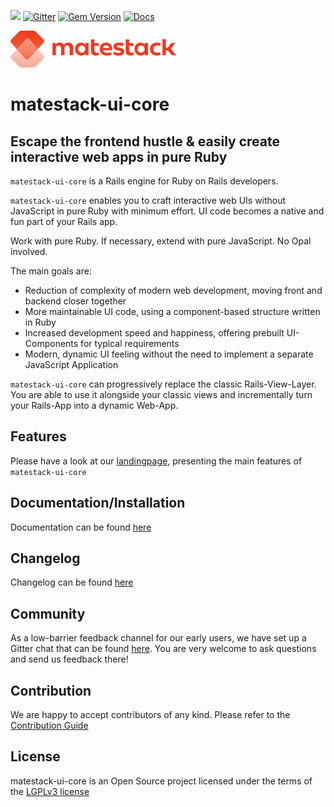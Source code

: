 ![](https://github.com/matestack/matestack-ui-core/workflows/specs/badge.svg)
[![Gitter](https://badges.gitter.im/basemate/community.svg)](https://gitter.im/basemate/community?utm_source=badge&utm_medium=badge&utm_campaign=pr-badge)
[![Gem Version](https://badge.fury.io/rb/matestack-ui-core.svg)](https://badge.fury.io/rb/matestack-ui-core)
[![Docs](https://img.shields.io/badge/docs-matestack-blue.svg)](https://docs.matestack.io/docs/guides/1-installation/README.md)

![matestack logo](./logo.png)

# matestack-ui-core

## Escape the frontend hustle & easily create interactive web apps in pure Ruby

`matestack-ui-core` is a Rails engine for Ruby on Rails developers.

`matestack-ui-core` enables you to craft interactive web UIs without JavaScript in pure Ruby with minimum effort.
UI code becomes a native and fun part of your Rails app.

Work with pure Ruby. If necessary, extend with pure JavaScript. No Opal involved.

The main goals are:

- Reduction of complexity of modern web development, moving front and backend closer together
- More maintainable UI code, using a component-based structure written in Ruby
- Increased development speed and happiness, offering prebuilt UI-Components for typical requirements
- Modern, dynamic UI feeling without the need to implement a separate JavaScript Application

`matestack-ui-core` can progressively replace the classic Rails-View-Layer. You are able to use
it alongside your classic views and incrementally turn your Rails-App into a
dynamic Web-App.

## Features

Please have a look at our [landingpage](https://www.matestack.io), presenting the main features of `matestack-ui-core`

## Documentation/Installation

Documentation can be found [here](https://docs.matestack.io/docs/guides/1-installation/README.md)

## Changelog

Changelog can be found [here](./CHANGELOG.md)


## Community

As a low-barrier feedback channel for our early users, we have set up a Gitter chat that can be found [here](https://gitter.im/basemate/community). You are very welcome to ask questions and send us feedback there!

## Contribution

We are happy to accept contributors of any kind. Please refer to the [Contribution Guide](https://docs.matestack.io/docs/guides/13-contribute/README.md)

## License
matestack-ui-core is an Open Source project licensed under the terms of the [LGPLv3 license](./LICENSE)

